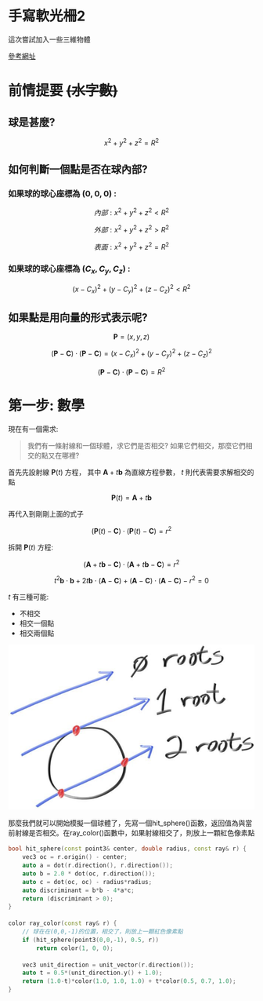 # 手寫軟光柵2
這次嘗試加入一些三維物體

[參考網址](https://raytracing.github.io/books/RayTracingInOneWeekend.html)

# 前情提要 ~~(水字數)~~
 
## 球是甚麼?

$$
x^2 + y^2 + z^2 =
R^2
$$

## 如何判斷一個點是否在球內部?

### 如果球的球心座標為 $(0,0,0)$ :

$$
內部: x^2 + y^2 + z^2 <
R^2
$$

$$
外部: x^2 + y^2 + z^2 >
R^2
$$

$$
表面: x^2 + y^2 + z^2 =
R^2
$$

### 如果球的球心座標為 $(C_x,C_y,C_z)$ :

$$
(x-C_x)^2 + (y-C_y)^2 + (z-C_z)^2 < R^2
$$

## 如果點是用向量的形式表示呢?

$$
\mathbf{P} = (x,y,z) 
$$

$$
(\mathbf{P} - \mathbf{C}) \cdot (\mathbf{P} - \mathbf{C})
     = (x - C_x)^2 + (y - C_y)^2 + (z - C_z)^2
$$

$$
(\mathbf{P} - \mathbf{C}) \cdot (\mathbf{P} - \mathbf{C}) = R^2
$$

# 第一步: 數學
現在有一個需求: 

> 我們有一條射線和一個球體，求它們是否相交? 如果它們相交，那麼它們相交的點又在哪裡?

首先先設射線 $\mathbf{P}(t)$ 方程， 其中 $\mathbf{A} + t\mathbf{b}$ 為直線方程參數， $t$ 則代表需要求解相交的點

$$
\mathbf{P}(t) = \mathbf{A} + t\mathbf{b}
$$

再代入到剛剛上面的式子

$$
(\mathbf{P}(t) - \mathbf{C}) \cdot (\mathbf{P}(t) - \mathbf{C}) = r^2
$$

拆開 $\mathbf{P}(t)$ 方程:

$$
(\mathbf{A} + t \mathbf{b} - \mathbf{C})
      \cdot (\mathbf{A} + t \mathbf{b} - \mathbf{C}) = r^2
$$

$$
t^2 \mathbf{b} \cdot \mathbf{b}
     + 2t \mathbf{b} \cdot (\mathbf{A}-\mathbf{C})
     + (\mathbf{A}-\mathbf{C}) \cdot (\mathbf{A}-\mathbf{C}) - r^2 = 0
$$

$t$ 有三種可能:
- 不相交
- 相交一個點
- 相交兩個點

![](pic/fig-1.04-ray-sphere.jpg)

那麼我們就可以開始模擬一個球體了，先寫一個hit_sphere()函數，返回值為與當前射線是否相交。在ray_color()函數中，如果射線相交了，則放上一顆紅色像素點

```c++
bool hit_sphere(const point3& center, double radius, const ray& r) {
    vec3 oc = r.origin() - center;
    auto a = dot(r.direction(), r.direction());
    auto b = 2.0 * dot(oc, r.direction());
    auto c = dot(oc, oc) - radius*radius;
    auto discriminant = b*b - 4*a*c;
    return (discriminant > 0);
}

color ray_color(const ray& r) {
    // 球在在(0,0,-1)的位置，相交了，則放上一顆紅色像素點
    if (hit_sphere(point3(0,0,-1), 0.5, r))
        return color(1, 0, 0);
    
    vec3 unit_direction = unit_vector(r.direction());
    auto t = 0.5*(unit_direction.y() + 1.0);
    return (1.0-t)*color(1.0, 1.0, 1.0) + t*color(0.5, 0.7, 1.0);
}
```

